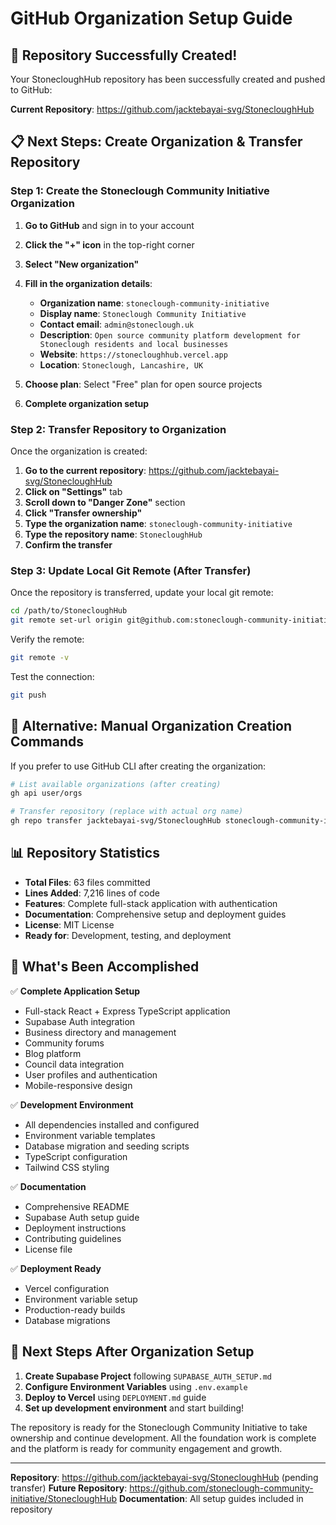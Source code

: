 # GitHub Organization Setup Guide

## 🎉 Repository Successfully Created!

Your StonecloughHub repository has been successfully created and pushed to GitHub:

**Current Repository**: https://github.com/jacktebayai-svg/StonecloughHub

## 📋 Next Steps: Create Organization & Transfer Repository

### Step 1: Create the Stoneclough Community Initiative Organization

1. **Go to GitHub** and sign in to your account
2. **Click the "+" icon** in the top-right corner
3. **Select "New organization"**
4. **Fill in the organization details**:
   - **Organization name**: `stoneclough-community-initiative`
   - **Display name**: `Stoneclough Community Initiative`
   - **Contact email**: `admin@stoneclough.uk`
   - **Description**: `Open source community platform development for Stoneclough residents and local businesses`
   - **Website**: `https://stonecloughhub.vercel.app`
   - **Location**: `Stoneclough, Lancashire, UK`

5. **Choose plan**: Select "Free" plan for open source projects
6. **Complete organization setup**

### Step 2: Transfer Repository to Organization

Once the organization is created:

1. **Go to the current repository**: https://github.com/jacktebayai-svg/StonecloughHub
2. **Click on "Settings"** tab
3. **Scroll down to "Danger Zone"** section
4. **Click "Transfer ownership"**
5. **Type the organization name**: `stoneclough-community-initiative`
6. **Type the repository name**: `StonecloughHub`
7. **Confirm the transfer**

### Step 3: Update Local Git Remote (After Transfer)

Once the repository is transferred, update your local git remote:

```bash
cd /path/to/StonecloughHub
git remote set-url origin git@github.com:stoneclough-community-initiative/StonecloughHub.git
```

Verify the remote:
```bash
git remote -v
```

Test the connection:
```bash
git push
```

## 🔧 Alternative: Manual Organization Creation Commands

If you prefer to use GitHub CLI after creating the organization:

```bash
# List available organizations (after creating)
gh api user/orgs

# Transfer repository (replace with actual org name)
gh repo transfer jacktebayai-svg/StonecloughHub stoneclough-community-initiative
```

## 📊 Repository Statistics

- **Total Files**: 63 files committed
- **Lines Added**: 7,216 lines of code
- **Features**: Complete full-stack application with authentication
- **Documentation**: Comprehensive setup and deployment guides
- **License**: MIT License
- **Ready for**: Development, testing, and deployment

## 🎯 What's Been Accomplished

✅ **Complete Application Setup**
- Full-stack React + Express TypeScript application
- Supabase Auth integration
- Business directory and management
- Community forums
- Blog platform
- Council data integration
- User profiles and authentication
- Mobile-responsive design

✅ **Development Environment**
- All dependencies installed and configured
- Environment variable templates
- Database migration and seeding scripts
- TypeScript configuration
- Tailwind CSS styling

✅ **Documentation**
- Comprehensive README
- Supabase Auth setup guide
- Deployment instructions
- Contributing guidelines
- License file

✅ **Deployment Ready**
- Vercel configuration
- Environment variable setup
- Production-ready builds
- Database migrations

## 🚀 Next Steps After Organization Setup

1. **Create Supabase Project** following `SUPABASE_AUTH_SETUP.md`
2. **Configure Environment Variables** using `.env.example`
3. **Deploy to Vercel** using `DEPLOYMENT.md` guide
4. **Set up development environment** and start building!

The repository is ready for the Stoneclough Community Initiative to take ownership and continue development. All the foundation work is complete and the platform is ready for community engagement and growth.

---

**Repository**: https://github.com/jacktebayai-svg/StonecloughHub (pending transfer)
**Future Repository**: https://github.com/stoneclough-community-initiative/StonecloughHub
**Documentation**: All setup guides included in repository
